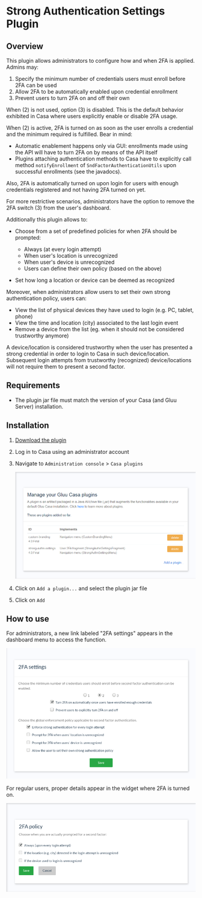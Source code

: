 # Strong Authentication Settings Plugin

## Overview
This plugin allows administrators to configure how and when 2FA is applied. Admins may:

1. Specify the minimum number of credentials users must enroll before 2FA can be used
1. Allow 2FA to be automatically enabled upon credential enrollment
1. Prevent users to turn 2FA on and off their own

When (2) is not used, option (3) is disabled. This is the default behavior exhibited in Casa where users explicitly enable or disable 2FA usage.

When (2) is active, 2FA is turned on as soon as the user enrolls a credential and the minimum required is fulfilled. Bear in mind:

- Automatic enablement happens only via GUI: enrollments made using the API will have to turn 2FA on by means of the API itself
- Plugins attaching authentication methods to Casa have to explicitly call method `notifyEnrollment` of `SndFactorAuthenticationUtils` upon successful enrollments (see the javadocs).

Also, 2FA is automatically turned on upon login for users with enough credentials registered and not having 2FA turned on yet.

For more restrictive scenarios, administrators have the option to remove the 2FA switch (3) from the user's dashboard.

Additionally this plugin allows to:

- Choose from a set of predefined policies for when 2FA should be prompted:
 
    - Always (at every login attempt)
    - When user's location is unrecognized
    - When user's device is unrecognized
    - Users can define their own policy (based on the above)
  
- Set how long a location or device can be deemed as recognized
    
Moreover, when administrators allow users to set their own strong authentication policy, users can:

- View the list of physical devices they have used to login (e.g. PC, tablet, phone)
- View the time and location (city) associated to the last login event
- Remove a device from the list (eg. when it should not be considered trustworthy anymore)

A device/location is considered trustworthy when the user has presented a strong credential in order to login to Casa in such device/location. Subsequent login attempts from trustworthy (recognized) device/locations will not require them to present a second factor.

## Requirements

- The plugin jar file must match the version of your Casa (and Gluu Server) installation.
    
## Installation

1. [Download the plugin](https://ox.gluu.org/maven/org/gluu/casa/plugins/strong-authn-settings/4.2.0.Final/strong-authn-settings-4.2.0.Final-jar-with-dependencies.jar)

1. Log in to Casa using an administrator account

1. Navigate to `Administration console` > `Casa plugins`

    ![plugins page](../img/plugins/plugins314.png)

1. Click on `Add a plugin...` and select the plugin jar file

1. Click on `Add` 

## How to use

For administrators, a new link labeled "2FA settings" appears in the dashboard menu to access the function.

![2fa-settings](../img/admin-console/2FA-settings.png)

For regular users, proper details appear in the widget where 2FA is turned on.

![2fa-settings](../img/admin-console/2fa_user_policy.png)
